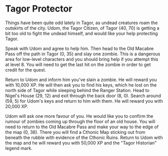 # Tagor Protector

Things have been quite odd lately in Tagor, as undead creatures roam the outskirts of the city. Udom, the Tagor Citizen, of Tagor (40, 70) is getting a bit too old to fight the undead himself, and would like your help protecting Tagor.

Speak with Udom and agree to help him. Then head to the Old Macabre Pass off the path in Tagor (0, 35) and slay one zombie. This is a dangerous area for low-level characters and you should bring help if you attempt this at level 8. You will need to get the last hit on the zombie in order to get credit for the quest.

Return to Udom and inform him you've slain a zombie. He will reward you with 10,000 XP. He will then ask you to find his keys, which he lost on the north side of Tagor while sleeping behind the Ranger Station. Head to Nigel's House (29, 12) and exit through the back door (8, 0). Search around (59, 5) for Udom's keys and return to him with them. He will reward you with 20,000 XP.

Udom will ask one more favour of you. He would like you to confirm the rumour of zombies coming up through the floor of an old house. You will need to return to the Old Macabre Pass and make your way to the edge of the map (0, 38). There you will find a Cthonic Map sticking out from beneath the rubble with evidence of the Cthonic Ruins. Return to Udom with the map and he will reward you with 50,000 XP and the "Tagor Historian" legend mark.

